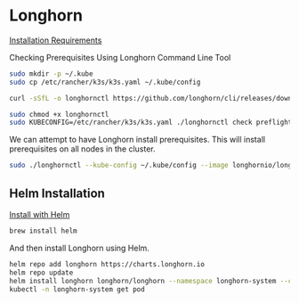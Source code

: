 # Longhorn

[Installation Requirements](https://longhorn.io/docs/1.9.0/deploy/install/#installation-requirements)

Checking Prerequisites Using Longhorn Command Line Tool

```bash
sudo mkdir -p ~/.kube
sudo cp /etc/rancher/k3s/k3s.yaml ~/.kube/config
```

```bash
curl -sSfL -o longhornctl https://github.com/longhorn/cli/releases/download/v1.9.0/longhornctl-linux-arm64

sudo chmod +x longhornctl
sudo KUBECONFIG=/etc/rancher/k3s/k3s.yaml ./longhornctl check preflight
```

We can attempt to have Longhorn install prerequisites. This will install prerequisites on all nodes in the cluster.

```bash
sudo ./longhornctl --kube-config ~/.kube/config --image longhornio/longhorn-cli:v1.9.0 install preflight
```

## Helm Installation

[Install with Helm](https://longhorn.io/docs/1.9.0/deploy/install/install-with-helm/)

```bash
brew install helm
```

And then install Longhorn using Helm.

```bash
helm repo add longhorn https://charts.longhorn.io
helm repo update
helm install longhorn longhorn/longhorn --namespace longhorn-system --create-namespace --version 1.9.0
kubectl -n longhorn-system get pod
```
